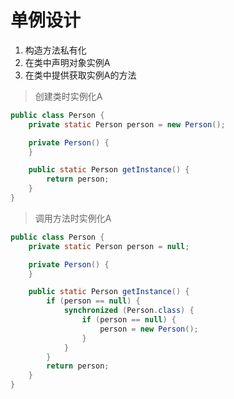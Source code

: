# 单例设计

1. 构造方法私有化
2. 在类中声明对象实例A
3. 在类中提供获取实例A的方法

>创建类时实例化A
```java
public class Person {
    private static Person person = new Person();

    private Person() {
    }

    public static Person getInstance() {
        return person;
    }
}
```
>调用方法时实例化A
```java
public class Person {
    private static Person person = null;

    private Person() {
    }

    public static Person getInstance() {
        if (person == null) {
            synchronized (Person.class) {
                if (person == null) {
                    person = new Person();
                }
            }
        }
        return person;
    }
}
```
